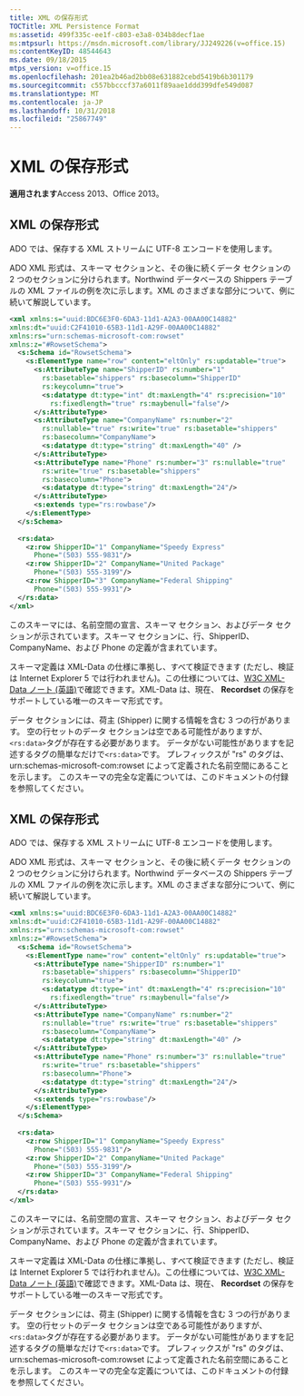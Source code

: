 ```yaml
---
title: XML の保存形式
TOCTitle: XML Persistence Format
ms:assetid: 499f335c-ee1f-c803-e3a8-034b8decf1ae
ms:mtpsurl: https://msdn.microsoft.com/library/JJ249226(v=office.15)
ms:contentKeyID: 48544643
ms.date: 09/18/2015
mtps_version: v=office.15
ms.openlocfilehash: 201ea2b46ad2bb08e631882cebd5419b6b301179
ms.sourcegitcommit: c557bbcccf37a6011f89aae1ddd399dfe549d087
ms.translationtype: MT
ms.contentlocale: ja-JP
ms.lasthandoff: 10/31/2018
ms.locfileid: "25867749"
---
```

# <a name="xml-persistence-format"></a>XML の保存形式

**適用されます**Access 2013、Office 2013。

## <a name="xml-persistence-format"></a>XML の保存形式

ADO では、保存する XML ストリームに UTF-8 エンコードを使用します。

ADO XML 形式は、スキーマ セクションと、その後に続くデータ セクションの 2 つのセクションに分けられます。Northwind データベースの Shippers テーブルの XML ファイルの例を次に示します。XML のさまざまな部分について、例に続いて解説しています。

```xml
<xml xmlns:s="uuid:BDC6E3F0-6DA3-11d1-A2A3-00AA00C14882"  
xmlns:dt="uuid:C2F41010-65B3-11d1-A29F-00AA00C14882"  
xmlns:rs="urn:schemas-microsoft-com:rowset"  
xmlns:z="#RowsetSchema">  
  <s:Schema id="RowsetSchema">  
    <s:ElementType name="row" content="eltOnly" rs:updatable="true">  
      <s:AttributeType name="ShipperID" rs:number="1"  
        rs:basetable="shippers" rs:basecolumn="ShipperID" 
        rs:keycolumn="true">  
        <s:datatype dt:type="int" dt:maxLength="4" rs:precision="10"  
          rs:fixedlength="true" rs:maybenull="false"/>  
      </s:AttributeType>  
      <s:AttributeType name="CompanyName" rs:number="2"  
        rs:nullable="true" rs:write="true" rs:basetable="shippers"  
        rs:basecolumn="CompanyName">  
        <s:datatype dt:type="string" dt:maxLength="40" />  
      </s:AttributeType>  
      <s:AttributeType name="Phone" rs:number="3" rs:nullable="true"  
        rs:write="true" rs:basetable="shippers"  
        rs:basecolumn="Phone">  
        <s:datatype dt:type="string" dt:maxLength="24"/>  
      </s:AttributeType>  
      <s:extends type="rs:rowbase"/>  
    </s:ElementType>  
  </s:Schema>  
 
  <rs:data>  
    <z:row ShipperID="1" CompanyName="Speedy Express"  
      Phone="(503) 555-9831"/>  
    <z:row ShipperID="2" CompanyName="United Package"  
      Phone="(503) 555-3199"/>  
    <z:row ShipperID="3" CompanyName="Federal Shipping"  
      Phone="(503) 555-9931"/>  
  </rs:data>  
</xml> 
```

このスキーマには、名前空間の宣言、スキーマ セクション、およびデータ セクションが示されています。スキーマ セクションに、行、ShipperID、CompanyName、および Phone の定義が含まれています。

スキーマ定義は XML-Data の仕様に準拠し、すべて検証できます (ただし、検証は Internet Explorer 5 では行われません)。この仕様については、[W3C XML-Data ノート (英語)](https://www.w3.org/TR/1998/NOTE-XML-data-0105/)で確認できます。XML-Data は、現在、 **Recordset** の保存をサポートしている唯一のスキーマ形式です。

データ セクションには、荷主 (Shipper) に関する情報を含む 3 つの行があります。 空の行セットのデータ セクションは空である可能性がありますが、`<rs:data>`タグが存在する必要があります。 データがない可能性がありますを記述するタグの簡単なだけで`<rs:data>`です。 プレフィックスが "rs" のタグは、urn:schemas-microsoft-com:rowset によって定義された名前空間にあることを示します。 このスキーマの完全な定義については、このドキュメントの付録を参照してください。

## <a name="xml-persistence-format"></a>XML の保存形式

ADO では、保存する XML ストリームに UTF-8 エンコードを使用します。

ADO XML 形式は、スキーマ セクションと、その後に続くデータ セクションの 2 つのセクションに分けられます。Northwind データベースの Shippers テーブルの XML ファイルの例を次に示します。XML のさまざまな部分について、例に続いて解説しています。

```xml
<xml xmlns:s="uuid:BDC6E3F0-6DA3-11d1-A2A3-00AA00C14882"  
xmlns:dt="uuid:C2F41010-65B3-11d1-A29F-00AA00C14882"  
xmlns:rs="urn:schemas-microsoft-com:rowset"  
xmlns:z="#RowsetSchema">  
  <s:Schema id="RowsetSchema">  
    <s:ElementType name="row" content="eltOnly" rs:updatable="true">  
      <s:AttributeType name="ShipperID" rs:number="1"  
        rs:basetable="shippers" rs:basecolumn="ShipperID" 
        rs:keycolumn="true">  
        <s:datatype dt:type="int" dt:maxLength="4" rs:precision="10"  
          rs:fixedlength="true" rs:maybenull="false"/>  
      </s:AttributeType>  
      <s:AttributeType name="CompanyName" rs:number="2"  
        rs:nullable="true" rs:write="true" rs:basetable="shippers"  
        rs:basecolumn="CompanyName">  
        <s:datatype dt:type="string" dt:maxLength="40" />  
      </s:AttributeType>  
      <s:AttributeType name="Phone" rs:number="3" rs:nullable="true"  
        rs:write="true" rs:basetable="shippers"  
        rs:basecolumn="Phone">  
        <s:datatype dt:type="string" dt:maxLength="24"/>  
      </s:AttributeType>  
      <s:extends type="rs:rowbase"/>  
    </s:ElementType>  
  </s:Schema>  
 
  <rs:data>  
    <z:row ShipperID="1" CompanyName="Speedy Express"  
      Phone="(503) 555-9831"/>  
    <z:row ShipperID="2" CompanyName="United Package"  
      Phone="(503) 555-3199"/>  
    <z:row ShipperID="3" CompanyName="Federal Shipping"  
      Phone="(503) 555-9931"/>  
  </rs:data>  
</xml> 
```

このスキーマには、名前空間の宣言、スキーマ セクション、およびデータ セクションが示されています。スキーマ セクションに、行、ShipperID、CompanyName、および Phone の定義が含まれています。

スキーマ定義は XML-Data の仕様に準拠し、すべて検証できます (ただし、検証は Internet Explorer 5 では行われません)。この仕様については、[W3C XML-Data ノート (英語)](https://www.w3.org/TR/1998/NOTE-XML-data-0105/)で確認できます。XML-Data は、現在、 **Recordset** の保存をサポートしている唯一のスキーマ形式です。

データ セクションには、荷主 (Shipper) に関する情報を含む 3 つの行があります。 空の行セットのデータ セクションは空である可能性がありますが、`<rs:data>`タグが存在する必要があります。 データがない可能性がありますを記述するタグの簡単なだけで`<rs:data>`です。 プレフィックスが "rs" のタグは、urn:schemas-microsoft-com:rowset によって定義された名前空間にあることを示します。 このスキーマの完全な定義については、このドキュメントの付録を参照してください。

